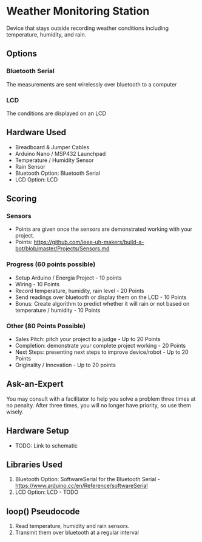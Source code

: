 # Weather Monitoring Station
Device that stays outside recording weather conditions including temperature, humidity, and rain.

## Options

### Bluetooth Serial
The measurements are sent wirelessly over bluetooth to a computer

### LCD
The conditions are displayed on an LCD

## Hardware Used
- Breadboard & Jumper Cables
- Arduino Nano / MSP432 Launchpad
- Temperature / Humidity Sensor
- Rain Sensor
- Bluetooth Option: Bluetooth Serial
- LCD Option: LCD

## Scoring
### Sensors
- Points are given once the sensors are demonstrated working with your project.
- Points: https://github.com/ieee-uh-makers/build-a-bot/blob/master/Projects/Sensors.md

### Progress (60 points possible)
- Setup Arduino / Energia Project - 10 points
- Wiring - 10 Points
- Record temperature, humidity, rain level - 20 Points
- Send readings over bluetooth or display them on the LCD - 10 Points
- Bonus: Create algorithm to predict whether it will rain or not based on temperature / humidity - 10 Points

### Other (80 Points Possible)
- Sales Pitch: pitch your project to a judge - Up to 20 Points
- Completion: demonstrate your complete project working - 20 Points
- Next Steps: presenting next steps to improve device/robot - Up to 20 Points
- Originality / Innovation - Up to 20 points

## Ask-an-Expert
You may consult with a facilitator to help you solve a problem three times at no penalty. After three times, you will no longer have priority, so use them wisely.

## Hardware Setup
- TODO: Link to schematic

## Libraries Used
1. Bluetooth Option: SoftwareSerial for the Bluetooth Serial - https://www.arduino.cc/en/Reference/softwareSerial
2. LCD Option: LCD - TODO

## loop() Pseudocode
1. Read temperature, humidity and rain sensors.
2. Transmit them over bluetooth at a regular interval
